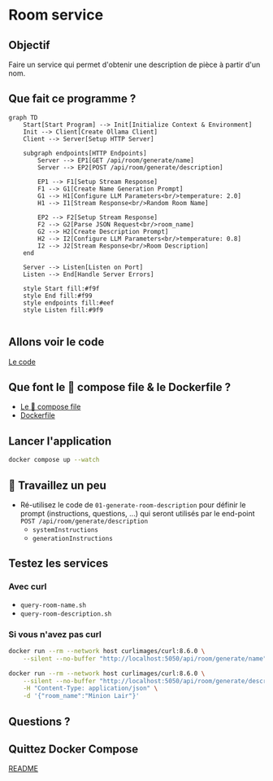 # Room service

## Objectif

Faire un service qui permet d'obtenir une description de pièce à partir d'un nom.

## Que fait ce programme ?

```mermaid
graph TD
    Start[Start Program] --> Init[Initialize Context & Environment]
    Init --> Client[Create Ollama Client]
    Client --> Server[Setup HTTP Server]
    
    subgraph endpoints[HTTP Endpoints]
        Server --> EP1[GET /api/room/generate/name]
        Server --> EP2[POST /api/room/generate/description]
        
        EP1 --> F1[Setup Stream Response]
        F1 --> G1[Create Name Generation Prompt]
        G1 --> H1[Configure LLM Parameters<br/>temperature: 2.0]
        H1 --> I1[Stream Response<br/>Random Room Name]
        
        EP2 --> F2[Setup Stream Response]
        F2 --> G2[Parse JSON Request<br/>room_name]
        G2 --> H2[Create Description Prompt]
        H2 --> I2[Configure LLM Parameters<br/>temperature: 0.8]
        I2 --> J2[Stream Response<br/>Room Description]
    end
    
    Server --> Listen[Listen on Port]
    Listen --> End[Handle Server Errors]
    
    style Start fill:#f9f
    style End fill:#f99
    style endpoints fill:#eef
    style Listen fill:#9f9
    
```

## Allons voir le code

[Le code](main.go)

## Que font le 🐳 compose file & le Dockerfile ?

- [Le 🐳 compose file](compose.yml) 
- [Dockerfile](Dockerfile)

## Lancer l'application

```bash
docker compose up --watch
```

## 🚧 Travaillez un peu

- Ré-utilisez le code de `01-generate-room-description` pour définir le prompt (instructions, questions, ...) qui seront utilisés par le end-point `POST /api/room/generate/description`
  - `systemInstructions`
  - `generationInstructions`


## Testez les services

### Avec curl

- `query-room-name.sh`
- `query-room-description.sh`


### Si vous n'avez pas curl

```bash
docker run --rm --network host curlimages/curl:8.6.0 \
    --silent --no-buffer "http://localhost:5050/api/room/generate/name" 

docker run --rm --network host curlimages/curl:8.6.0 \
    --silent --no-buffer "http://localhost:5050/api/room/generate/description" \
    -H "Content-Type: application/json" \
    -d '{"room_name":"Minion Lair"}'
```

## Questions ?

## Quittez Docker Compose

[README](../README.md)


